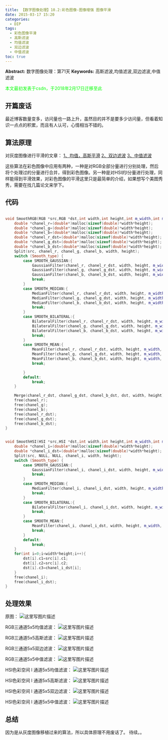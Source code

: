 ```yaml
---
title: 【数字图像处理】10.2:彩色图像-图像增强 图像平滑
date: 2015-03-17 15:20
categories:
  - DIP
tags:
  - 彩色图像平滑
  - 高斯滤波
  - 均值滤波
  - 双边滤波
  - 中值滤波
toc: true
---
```

**Abstract:** 数字图像处理：第71天
**Keywords:** 高斯滤波,均值滤波,双边滤波,中值滤波
<!--more-->
<font color="00FF00">本文最初发表于csdn，于2018年2月17日迁移至此</font>
## 开篇废话
最近博客数量变多，访问量也一路上升，虽然目的并不是要多少访问量，但看着知识一点点的积累，而且有人认可，心情相当不错的。
## 算法原理
对灰度图像进行平滑的文章：
[1、均值，高斯平滑](http://tony4ai.com/2015/01/28/DIP-5-2-灰度图像-图像增强-平滑之均值滤波-高斯滤波/)
[2、双边滤波](http://tony4ai.com/2015/01/29/DIP-5-3-灰度图像-图像增强-双边滤波BilateralFiltering/)
[3、中值滤波](http://tony4ai.com/2015/01/30/DIP-5-4-灰度图像-图像增强-中值滤波/)

这些算法在彩色图像中应用有两种，一种是对RGB全部分量进行分别处理，然后将个处理过的分量进行合并，得到彩色图像。另一种是对HSI的I分量进行处理，同样能得到平滑效果，对彩色图像的平滑这里只是最简单的介绍，如果想写个美图秀秀，需要在找几篇论文来学下。
## 代码
```c++

void SmoothRGB(RGB *src,RGB *dst,int width,int height,int m_width,int m_height,double param1,double param2,int Smooth_type){
    double *chanel_r=(double*)malloc(sizeof(double)*width*height);
    double *chanel_g=(double*)malloc(sizeof(double)*width*height);
    double *chanel_b=(double*)malloc(sizeof(double)*width*height);
    double *chanel_r_dst=(double*)malloc(sizeof(double)*width*height);
    double *chanel_g_dst=(double*)malloc(sizeof(double)*width*height);
    double *chanel_b_dst=(double*)malloc(sizeof(double)*width*height);
    Split(src, chanel_r, chanel_g, chanel_b, width, height);
    switch (Smooth_type) {
        case SMOOTH_GAUSSIAN:{
            GaussianFilter(chanel_r, chanel_r_dst, width, height, m_width, m_height, param1);
            GaussianFilter(chanel_g, chanel_g_dst, width, height, m_width, m_height, param1);
            GaussianFilter(chanel_b, chanel_b_dst, width, height, m_width, m_height, param1);
            break;
        }
        case SMOOTH_MEDIAN:{
            MedianFilter(chanel_r, chanel_r_dst, width, height, m_width, m_height);
            MedianFilter(chanel_g, chanel_g_dst, width, height, m_width, m_height);
            MedianFilter(chanel_b, chanel_b_dst, width, height, m_width, m_height);
            break;
        }
        case SMOOTH_BILATERAL:{
            BilateralFilter(chanel_r, chanel_r_dst, width, height, m_width, m_height, param1, param2);
            BilateralFilter(chanel_g, chanel_g_dst, width, height, m_width, m_height, param1, param2);
            BilateralFilter(chanel_b, chanel_b_dst, width, height, m_width, m_height, param1, param2);
            break;
        }
        case SMOOTH_MEAN:{
            MeanFilter(chanel_r, chanel_r_dst, width, height, m_width, m_height);
            MeanFilter(chanel_g, chanel_g_dst, width, height, m_width, m_height);
            MeanFilter(chanel_b, chanel_b_dst, width, height, m_width, m_height);
            break;

        }
        default:
            break;
    }

    Merge(chanel_r_dst, chanel_g_dst, chanel_b_dst, dst, width, height);
    free(chanel_r);
    free(chanel_g);
    free(chanel_b);
    free(chanel_r_dst);
    free(chanel_g_dst);
    free(chanel_b_dst);
}


void SmoothHSI(HSI *src,HSI *dst,int width,int height,int m_width,int m_height,double param1,double param2,int Smooth_type){
    double *chanel_i=(double*)malloc(sizeof(double)*width*height);
    double *chanel_i_dst=(double*)malloc(sizeof(double)*width*height);
    Split(src, NULL, NULL, chanel_i, width, height);
    switch (Smooth_type) {
        case SMOOTH_GAUSSIAN:{
            GaussianFilter(chanel_i, chanel_i_dst, width, height, m_width, m_height, param1);
            break;
        }
        case SMOOTH_MEDIAN:{
            MedianFilter(chanel_i, chanel_i_dst, width, height, m_width, m_height);
            break;
        }
        case SMOOTH_BILATERAL:{
            BilateralFilter(chanel_i, chanel_i_dst, width, height, m_width, m_height, param1, param2);
            break;
        }
        case SMOOTH_MEAN:{
            MeanFilter(chanel_i, chanel_i_dst, width, height, m_width, m_height);
            break;
        }
        default:
            break;
    }
    for(int i=0;i<width*height;i++){
        dst[i].c1=src[i].c1;
        dst[i].c2=src[i].c2;
        dst[i].c3=chanel_i_dst[i];
    }
    free(chanel_i);
    free(chanel_i_dst);
}


```
## 处理效果
原图：
![这里写图片描述](DIP-10-2-彩色图像-图像增强-图像平滑/20150317151425981.png)

RGB三通道5x5均值滤波：
![这里写图片描述](DIP-10-2-彩色图像-图像增强-图像平滑/20150317151447603.png)

RGB三通道5x5高斯滤波：
![这里写图片描述](DIP-10-2-彩色图像-图像增强-图像平滑/20150317151631005.png)

RGB三通道5x5双边滤波：
![这里写图片描述](DIP-10-2-彩色图像-图像增强-图像平滑/20150317151517790.png)

RGB三通道5x5中值滤波：
![这里写图片描述](DIP-10-2-彩色图像-图像增强-图像平滑/20150317151536494.png)

HSI色彩空间 I 通道5x5均值滤波：
![这里写图片描述](DIP-10-2-彩色图像-图像增强-图像平滑/20150317151839175.png)

HSI色彩空间 I 通道5x5高斯滤波：
![这里写图片描述](DIP-10-2-彩色图像-图像增强-图像平滑/20150317151723675.png)

HSI色彩空间 I 通道5x5双边滤波：
![这里写图片描述](DIP-10-2-彩色图像-图像增强-图像平滑/20150317151904540.png)

HSI色彩空间 I 通道5x5中值滤波：
![这里写图片描述](DIP-10-2-彩色图像-图像增强-图像平滑/20150317151918502.png)

## 总结
因为是从灰度图像移植过来的算法，所以具体原理不用废话了。
待续。。
